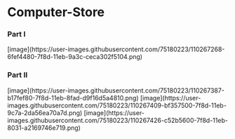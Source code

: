 # Computer-Store

<h3>Part I</h3>
[image](https://user-images.githubusercontent.com/75180223/110267268-6fef4480-7f8d-11eb-9a3c-ceca302f5104.png)

<h3>Part II</h3>
[image](https://user-images.githubusercontent.com/75180223/110267387-b17fef80-7f8d-11eb-8fad-d9f16d5a4810.png)
[image](https://user-images.githubusercontent.com/75180223/110267409-bf357500-7f8d-11eb-9c7a-2da56ea70a7d.png)
[image](https://user-images.githubusercontent.com/75180223/110267426-c52b5600-7f8d-11eb-8031-a2169746e719.png)
